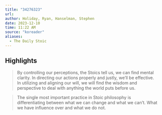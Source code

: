 ```yaml
---
title: "34276323"
url:
author: Holiday, Ryan, Hanselman, Stephen
date: 2023-12-10
time: 11:22 AM
source: "koreader"
aliases:
  - The Daily Stoic
---
```

## Highlights
> By controlling our perceptions, the Stoics tell us, we can find mental clarity. In directing our actions properly and justly, we’ll be effective. In utilizing and aligning our will, we will find the wisdom and perspective to deal with anything the world puts before us.

> The single most important practice in Stoic philosophy is differentiating between what we can change and what we can’t. What we have influence over and what we do not.